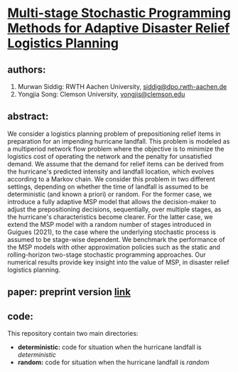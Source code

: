 # [Multi-stage Stochastic Programming Methods for Adaptive Disaster Relief Logistics Planning](https://arxiv.org/pdf/2201.10678.pdf)
## authors:
  1. Murwan Siddig: RWTH Aachen University, [siddig@dpo.rwth-aachen.de](siddig@dpo.rwth-aachen.de)
  2. Yongjia Song: Clemson University, [yongjis@clemson.edu](yongjis@clemson.edu)
## abstract:
We consider a logistics planning problem of prepositioning relief items in preparation for an impending hurricane landfall. This problem is modeled as a multiperiod network flow problem where the objective is to minimize the logistics cost of operating the network and the penalty for unsatisfied demand. We assume that the demand for relief items can be derived from the hurricane's predicted intensity and landfall location, which evolves according to a Markov chain. We consider this problem in two different settings, depending on whether the time of landfall is assumed to be deterministic (and known a priori) or random. For the former case, we introduce a fully adaptive MSP model that allows the decision-maker to adjust the prepositioning decisions, sequentially, over multiple stages, as the hurricane's characteristics become clearer. For the latter case, we extend the MSP model with a random number of stages introduced in Guigues (2021), to the case where the underlying stochastic process is assumed to be stage-wise dependent. We benchmark the performance of the MSP models with other approximation policies such as the static and rolling-horizon two-stage stochastic programming approaches. Our numerical results provide key insight into the value of MSP, in disaster relief logistics planning.

## paper: preprint version [link](https://arxiv.org/pdf/2201.10678.pdf)

## code:
This repository contain two main directories: 
- **deterministic:** code for situation when the hurricane landfall is *deterministic*  
- **random:** code for situation when the hurricane landfall is *random*
